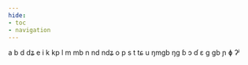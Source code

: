 ```yaml
---
hide:
- toc
- navigation
---
```

a
b
d
dʑ
e
i
k
kp
l
m
mb
n
nd
ndʑ
o
p
s
t
tɕ
u
ŋmɡb
ŋɡ
ɓ
ɔ
ɗ
ɛ
ɡ
ɡb
ɲ
ɸ
ʔʲ
